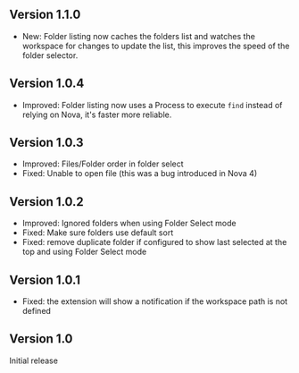 ## Version 1.1.0

-   New: Folder listing now caches the folders list and watches the workspace for changes to update the list, this improves the speed of the folder selector.

## Version 1.0.4

-   Improved: Folder listing now uses a Process to execute `find` instead of relying on Nova, it's faster more reliable.

## Version 1.0.3

-   Improved: Files/Folder order in folder select
-   Fixed: Unable to open file (this was a bug introduced in Nova 4)

## Version 1.0.2

-   Improved: Ignored folders when using Folder Select mode
-   Fixed: Make sure folders use default sort
-   Fixed: remove duplicate folder if configured to show last selected at the top and using Folder Select mode

## Version 1.0.1

-   Fixed: the extension will show a notification if the workspace path is not defined

## Version 1.0

Initial release
